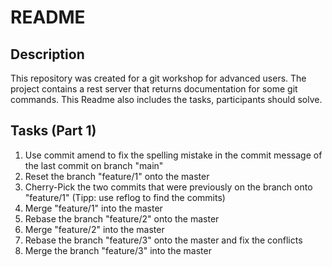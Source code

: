 # README

## Description

This repository was created for a git workshop for advanced users.
The project contains a rest server that returns documentation for some git commands.
This Readme also includes the tasks, participants should solve.

## Tasks (Part 1)

1. Use commit amend to fix the spelling mistake in the commit message of the last commit on branch "main"
2. Reset the branch "feature/1" onto the master
3. Cherry-Pick the two commits that were previously on the branch onto "feature/1" (Tipp: use reflog to find the commits)
4. Merge "feature/1" into the master
5. Rebase the branch "feature/2" onto the master
6. Merge "feature/2" into the master
7. Rebase the branch "feature/3" onto the master and fix the conflicts
8. Merge the branch "feature/3" into the master
